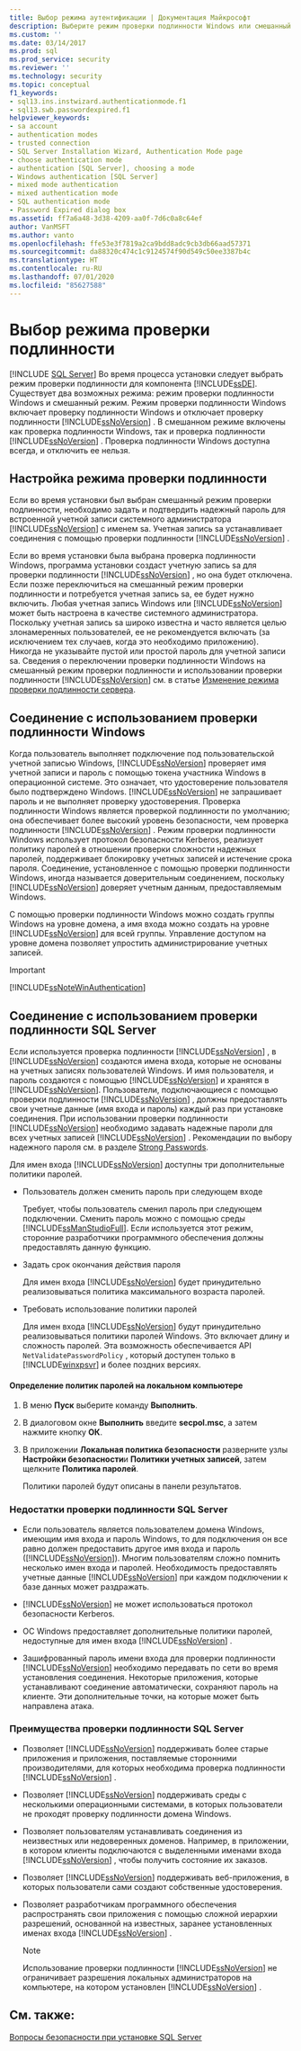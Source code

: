 ```yaml
---
title: Выбор режима аутентификации | Документация Майкрософт
description: Выберите режим проверки подлинности Windows или смешанный режим проверки подлинности для ядра СУБД SQL Server во время установки.
ms.custom: ''
ms.date: 03/14/2017
ms.prod: sql
ms.prod_service: security
ms.reviewer: ''
ms.technology: security
ms.topic: conceptual
f1_keywords:
- sql13.ins.instwizard.authenticationmode.f1
- sql13.swb.passwordexpired.f1
helpviewer_keywords:
- sa account
- authentication modes
- trusted connection
- SQL Server Installation Wizard, Authentication Mode page
- choose authentication mode
- authentication [SQL Server], choosing a mode
- Windows authentication [SQL Server]
- mixed mode authentication
- mixed authentication mode
- SQL authentication mode
- Password Expired dialog box
ms.assetid: ff7a6a48-3d38-4209-aa0f-7d6c0a8c64ef
author: VanMSFT
ms.author: vanto
ms.openlocfilehash: ffe53e3f7819a2ca9bdd8adc9cb3db66aad57371
ms.sourcegitcommit: da88320c474c1c9124574f90d549c50ee3387b4c
ms.translationtype: HT
ms.contentlocale: ru-RU
ms.lasthandoff: 07/01/2020
ms.locfileid: "85627588"
---
```

# <a name="choose-an-authentication-mode"></a>Выбор режима проверки подлинности
 [!INCLUDE [SQL Server](../../includes/applies-to-version/sqlserver.md)]
  Во время процесса установки следует выбрать режим проверки подлинности для компонента [!INCLUDE[ssDE](../../includes/ssde-md.md)]. Существует два возможных режима: режим проверки подлинности Windows и смешанный режим. Режим проверки подлинности Windows включает проверку подлинности Windows и отключает проверку подлинности [!INCLUDE[ssNoVersion](../../includes/ssnoversion-md.md)] . В смешанном режиме включены как проверка подлинности Windows, так и проверка подлинности [!INCLUDE[ssNoVersion](../../includes/ssnoversion-md.md)] . Проверка подлинности Windows доступна всегда, и отключить ее нельзя.  
  
## <a name="configuring-the-authentication-mode"></a>Настройка режима проверки подлинности  
 Если во время установки был выбран смешанный режим проверки подлинности, необходимо задать и подтвердить надежный пароль для встроенной учетной записи системного администратора [!INCLUDE[ssNoVersion](../../includes/ssnoversion-md.md)] с именем sa. Учетная запись sa устанавливает соединения с помощью проверки подлинности [!INCLUDE[ssNoVersion](../../includes/ssnoversion-md.md)] .  
  
 Если во время установки была выбрана проверка подлинности Windows, программа установки создаст учетную запись sa для проверки подлинности [!INCLUDE[ssNoVersion](../../includes/ssnoversion-md.md)] , но она будет отключена. Если позже переключиться на смешанный режим проверки подлинности и потребуется учетная запись sa, ее будет нужно включить. Любая учетная запись Windows или [!INCLUDE[ssNoVersion](../../includes/ssnoversion-md.md)] может быть настроена в качестве системного администратора. Поскольку учетная запись sa широко известна и часто является целью злонамеренных пользователей, ее не рекомендуется включать (за исключением тех случаев, когда это необходимо приложению). Никогда не указывайте пустой или простой пароль для учетной записи sa. Сведения о переключении проверки подлинности Windows на смешанный режим проверки подлинности и использовании проверки подлинности [!INCLUDE[ssNoVersion](../../includes/ssnoversion-md.md)] см. в статье [Изменение режима проверки подлинности сервера](../../database-engine/configure-windows/change-server-authentication-mode.md).  
  
## <a name="connecting-through-windows-authentication"></a>Соединение с использованием проверки подлинности Windows  
 Когда пользователь выполняет подключение под пользовательской учетной записью Windows, [!INCLUDE[ssNoVersion](../../includes/ssnoversion-md.md)] проверяет имя учетной записи и пароль с помощью токена участника Windows в операционной системе. Это означает, что удостоверение пользователя было подтверждено Windows. [!INCLUDE[ssNoVersion](../../includes/ssnoversion-md.md)] не запрашивает пароль и не выполняет проверку удостоверения. Проверка подлинности Windows является проверкой подлинности по умолчанию; она обеспечивает более высокий уровень безопасности, чем проверка подлинности [!INCLUDE[ssNoVersion](../../includes/ssnoversion-md.md)] . Режим проверки подлинности Windows использует протокол безопасности Kerberos, реализует политику паролей в отношении проверки сложности надежных паролей, поддерживает блокировку учетных записей и истечение срока пароля. Соединение, установленное с помощью проверки подлинности Windows, иногда называется доверительным соединением, поскольку [!INCLUDE[ssNoVersion](../../includes/ssnoversion-md.md)] доверяет учетным данным, предоставляемым Windows.  
  
 С помощью проверки подлинности Windows можно создать группы Windows на уровне домена, а имя входа можно создать на уровне [!INCLUDE[ssNoVersion](../../includes/ssnoversion-md.md)] для всей группы. Управление доступом на уровне домена позволяет упростить администрирование учетных записей.  
  
> [!IMPORTANT]  
>  [!INCLUDE[ssNoteWinAuthentication](../../includes/ssnotewinauthentication-md.md)]  
  
## <a name="connecting-through-sql-server-authentication"></a>Соединение с использованием проверки подлинности SQL Server  
 Если используется проверка подлинности [!INCLUDE[ssNoVersion](../../includes/ssnoversion-md.md)] , в [!INCLUDE[ssNoVersion](../../includes/ssnoversion-md.md)] создаются имена входа, которые не основаны на учетных записях пользователей Windows. И имя пользователя, и пароль создаются с помощью [!INCLUDE[ssNoVersion](../../includes/ssnoversion-md.md)] и хранятся в [!INCLUDE[ssNoVersion](../../includes/ssnoversion-md.md)]. Пользователи, подключающиеся с помощью проверки подлинности [!INCLUDE[ssNoVersion](../../includes/ssnoversion-md.md)] , должны предоставлять свои учетные данные (имя входа и пароль) каждый раз при установке соединения. При использовании проверки подлинности [!INCLUDE[ssNoVersion](../../includes/ssnoversion-md.md)] необходимо задавать надежные пароли для всех учетных записей [!INCLUDE[ssNoVersion](../../includes/ssnoversion-md.md)] . Рекомендации по выбору надежного пароля см. в разделе [Strong Passwords](../../relational-databases/security/strong-passwords.md).  
  
 Для имен входа [!INCLUDE[ssNoVersion](../../includes/ssnoversion-md.md)] доступны три дополнительные политики паролей.  
  
-   Пользователь должен сменить пароль при следующем входе  
  
     Требует, чтобы пользователь сменил пароль при следующем подключении. Сменить пароль можно с помощью среды [!INCLUDE[ssManStudioFull](../../includes/ssmanstudiofull-md.md)]. Если используется этот режим, сторонние разработчики программного обеспечения должны предоставлять данную функцию.  
  
-   Задать срок окончания действия пароля  
  
     Для имен входа [!INCLUDE[ssNoVersion](../../includes/ssnoversion-md.md)] будет принудительно реализовываться политика максимального возраста паролей.  
  
-   Требовать использование политики паролей  
  
     Для имен входа [!INCLUDE[ssNoVersion](../../includes/ssnoversion-md.md)] будут принудительно реализовываться политики паролей Windows. Это включает длину и сложность паролей. Эта возможность обеспечивается API `NetValidatePasswordPolicy` , который доступен только в [!INCLUDE[winxpsvr](../../includes/winxpsvr-md.md)] и более поздних версиях.  
  
#### <a name="to-determine-the-password-policies-of-the-local-computer"></a>Определение политик паролей на локальном компьютере  
  
1.  В меню **Пуск** выберите команду **Выполнить**.  
  
2.  В диалоговом окне **Выполнить** введите **secpol.msc**, а затем нажмите кнопку **ОК**.  
  
3.  В приложении **Локальная политика безопасности** разверните узлы **Настройки безопасности**и **Политики учетных записей**, затем щелкните **Политика паролей**.  

     Политики паролей будут описаны в панели результатов.  
  
### <a name="disadvantages-of-sql-server-authentication"></a>Недостатки проверки подлинности SQL Server  
  
-   Если пользователь является пользователем домена Windows, имеющим имя входа и пароль Windows, то для подключения он все равно должен предоставить другое имя входа и пароль ([!INCLUDE[ssNoVersion](../../includes/ssnoversion-md.md)]). Многим пользователям сложно помнить несколько имен входа и паролей. Необходимость предоставлять учетные данные [!INCLUDE[ssNoVersion](../../includes/ssnoversion-md.md)] при каждом подключении к базе данных может раздражать.  
  
-   [!INCLUDE[ssNoVersion](../../includes/ssnoversion-md.md)] не может использоваться протокол безопасности Kerberos.  
  
-   ОС Windows предоставляет дополнительные политики паролей, недоступные для имен входа [!INCLUDE[ssNoVersion](../../includes/ssnoversion-md.md)] .  
  
-   Зашифрованный пароль имени входа для проверки подлинности [!INCLUDE[ssNoVersion](../../includes/ssnoversion-md.md)] необходимо передавать по сети во время установления соединения. Некоторые приложения, которые устанавливают соединение автоматически, сохраняют пароль на клиенте. Эти дополнительные точки, на которые может быть направлена атака.  
  
### <a name="advantages-of-sql-server-authentication"></a>Преимущества проверки подлинности SQL Server  
  
-   Позволяет [!INCLUDE[ssNoVersion](../../includes/ssnoversion-md.md)] поддерживать более старые приложения и приложения, поставляемые сторонними производителями, для которых необходима проверка подлинности [!INCLUDE[ssNoVersion](../../includes/ssnoversion-md.md)] .  
  
-   Позволяет [!INCLUDE[ssNoVersion](../../includes/ssnoversion-md.md)] поддерживать среды с несколькими операционными системами, в которых пользователи не проходят проверку подлинности домена Windows.  
  
-   Позволяет пользователям устанавливать соединения из неизвестных или недоверенных доменов. Например, в приложении, в котором клиенты подключаются с выделенными именами входа [!INCLUDE[ssNoVersion](../../includes/ssnoversion-md.md)] , чтобы получить состояние их заказов.  
  
-   Позволяет [!INCLUDE[ssNoVersion](../../includes/ssnoversion-md.md)] поддерживать веб-приложения, в которых пользователи сами создают собственные удостоверения.  
  
-   Позволяет разработчикам программного обеспечения распространять свои приложения с помощью сложной иерархии разрешений, основанной на известных, заранее установленных именах входа [!INCLUDE[ssNoVersion](../../includes/ssnoversion-md.md)] .  
  
    > [!NOTE]  
    >  Использование проверки подлинности [!INCLUDE[ssNoVersion](../../includes/ssnoversion-md.md)] не ограничивает разрешения локальных администраторов на компьютере, на котором установлен [!INCLUDE[ssNoVersion](../../includes/ssnoversion-md.md)] .  
  
## <a name="see-also"></a>См. также:  
 [Вопросы безопасности при установке SQL Server](../../sql-server/install/security-considerations-for-a-sql-server-installation.md)  
  
  
